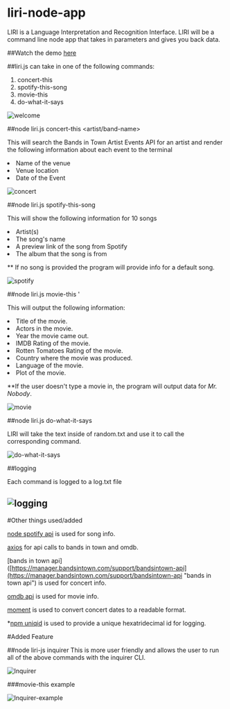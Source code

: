 # liri-node-app

LIRI is a Language Interpretation and Recognition Interface. LIRI will be a command line node app that takes in parameters and gives you back data.


##Watch the demo [here](htps://drive.google.com/file/d/1g7SUfKcP6B-7utGrUiZ0iy8Osx59_T9S/view)

##liri.js can take in one of the following commands:

1. concert-this
2. spotify-this-song
3. movie-this
4. do-what-it-says

![welcome](https://i.ibb.co/gJt2Zrd/welcome.jpg?raw=true)

##node liri.js concert-this <artist/band-name>

This will search the Bands in Town Artist Events API for an artist and render the following information about each event to the terminal

<li>Name of the venue
<li>Venue location
<li>Date of the Event

![concert](https://i.ibb.co/TDyWLwL/omdb.jpg?raw=true)

##node liri.js spotify-this-song <song-name>

This will show the following information for 10 songs

<li>Artist(s)
<li>The song's name
<li>A preview link of the song from Spotify
<li>The album that the song is from

\*\* If no song is provided the program will provide info for a default song.

![spotify](https://i.ibb.co/192yT41/spotify.jpg?raw=true)

##node liri.js movie-this <movie-name>'

This will output the following information:

<li> Title of the movie.
<li> Actors in the movie.
<li> Year the movie came out.
<li> IMDB Rating of the movie.
<li> Rotten Tomatoes Rating of the movie.
<li> Country where the movie was produced.
<li> Language of the movie.
<li> Plot of the movie.
  
**If the user doesn't type a movie in, the program will output data for *Mr. Nobody*.

![movie](https://i.ibb.co/DLpTQ2d/movie.jpg?raw=true)

##node liri.js do-what-it-says

LIRI will take the text inside of random.txt and use it to call the corresponding command.

![do-what-it-says](https://i.ibb.co/9Yk9dzy/do-what.jpg?raw=true)

##logging

Each command is logged to a log.txt file

## ![logging](https://i.ibb.co/rv4Vm4T/log.jpg?raw=true)

#Other things used/added

[node spotify api](https://www.npmjs.com/package/node-spotify-api) is used for song info.

[axios](https://www.npmjs.com/package/axios) for api calls to bands in town and omdb.

[bands in town api]([https://manager.bandsintown.com/support/bandsintown-api](https://manager.bandsintown.com/support/bandsintown-api "bands in town api") is used for concert info.

[omdb api](http://www.omdbapi.com/) is used for movie info.


[moment](https://www.npmjs.com/package/moment "moment") is used to convert concert dates to a readable format.

*[npm uniqid](https://www.npmjs.com/package/uniqid "npm uniqid") is used to provide a unique hexatridecimal id for logging.

#Added Feature

##node liri-js inquirer
This is more user friendly and allows the user to run all of the above commands with the inquirer CLI.

![Inquirer](https://i.ibb.co/FsS8k3V/Inquirer.jpg?raw=true)

###movie-this example

![Inquirer-example](https://i.ibb.co/SPqxZyP/Inquirer2.jpg?raw=true)
